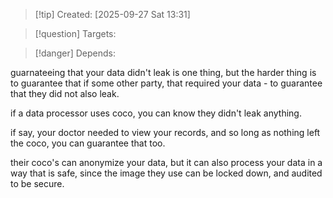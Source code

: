 
>[!tip] Created: [2025-09-27 Sat 13:31]

>[!question] Targets: 

>[!danger] Depends: 

guarnateeing that your data didn't leak is one thing, but the harder thing is to guarantee that if some other party, that required your data - to guarantee that they did not also leak.

if a data processor uses coco, you can know they didn't leak anything.

if say, your doctor needed to view your records, and so long as nothing left the coco, you can guarantee that too.

their coco's can anonymize your data, but it can also process your data in a way that is safe, since the image they use can be locked down, and audited to be secure.